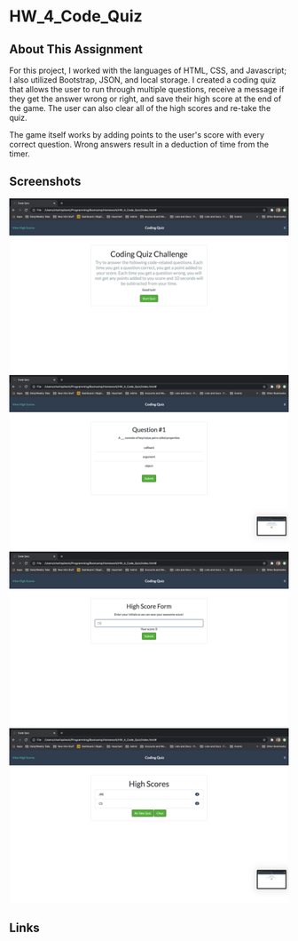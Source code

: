 # HW_4_Code_Quiz

## About This Assignment
For this project, I worked with the languages of HTML, CSS, and Javascript; I also utilized Bootstrap, JSON, and local storage. I created a coding quiz that allows the user to run through multiple questions, receive a message if they get the answer wrong or right, and save their high score at the end of the game. The user can also clear all of the high scores and re-take the quiz. 

The game itself works by adding points to the user's score with every correct question. Wrong answers result in a deduction of time from the timer. 

## Screenshots

![Screenshot_1](img/Screenshot_1.png)
![Screenshot_2](img/Screenshot_2.png)
![Screenshot_3](img/Screenshot_3.png)
![Screenshot_4](img/Screenshot_4.png)

## Links

